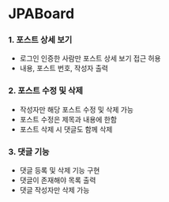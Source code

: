 # JPABoard

### 1. 포스트 상세 보기
- 로그인 인증한 사람만 포스트 상세 보기 접근 허용
- 내용, 포스트 번호, 작성자 출력

### 2. 포스트 수정 및 삭제
- 작성자만 해당 포스트 수정 및 삭제 가능
- 포스트 수정은 제목과 내용에 한함
- 포스트 삭제 시 댓글도 함께 삭제

### 3. 댓글 기능
- 댓글 등록 및 삭제 기능 구현
- 댓글이 존재해야 목록 출력
- 댓글 작성자만 삭제 가능
